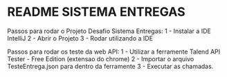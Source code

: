 README SISTEMA ENTREGAS
========================

Passos para rodar o Projeto Desafio Sistema Entregas:
1 - Instalar a IDE IntelliJ
2 - Abrir o Projeto
3 -  Rodar utilizando a IDE


Passos para rodar os teste da web API:
1 - Utilizar a ferramente Talend API Tester - Free Edition (extensao do chrome)
2 - Importar o arquivo TesteEntrega.json para dentro da ferramente
3 - Executar as chamadas.

